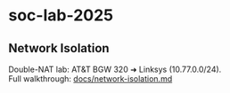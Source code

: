 # soc-lab-2025  
## Network Isolation

Double-NAT lab: AT&T BGW 320 ➜ Linksys (10.77.0.0/24).  
Full walkthrough: [docs/network-isolation.md](docs/network-isolation.md)
